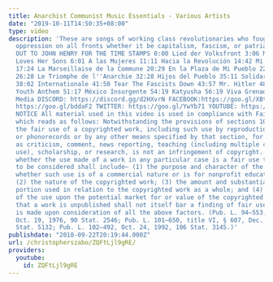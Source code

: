 ```yaml
---
title: Anarchist Communist Music Essentials - Various Artists
date: "2019-10-11T14:50:35+08:00"
type: video
description: 'These are songs of working class revolutionaries who fought against
  oppression on all fronts whether it be capitalism, fascism, or patriarchy. SHOUT
  OUT TO JOHN HENRY FOR THE TIME STAMPS 0:00 Lied der Volksfront 3:06 Mother Anarchy
  Loves Her Sons 6:01 A las Mujeres 11:11 Hacia la Revolución 14:42 Mi General Zapata
  17:24 La Marseillaise de la Commune 20:29 En la Plaza de Mi Pueblo 22:32 Himno Zapatista
  26:28 Le Triomphe de l''Anarchie 32:28 Hijos del Pueblo 35:11 Solidarity Forever
  38:02 Internationale 41:50 Tear The Fascists Down 43:57 Mr. Hitler 48:32 Bundist
  Youth Anthem 51:17 México Insurgente 54:19 Katyusha 56:19 Viva Grenada My Social
  Media DISCORD: https://discord.gg/d2HXvrN FACEBOOK:https://goo.gl/XBtMv5 INSTAGRAM:
  https://goo.gl/bddaF2 TWITTER: https://goo.gl/YwYb71 YOUTUBE: https://goo.gl/EsQA9j
  NOTICE All material used in this video is used in compliance with Fair Use Laws
  which reads as follows: Notwithstanding the provisions of sections 106 and 106A,
  the fair use of a copyrighted work, including such use by reproduction in copies
  or phonorecords or by any other means specified by that section, for purposes such
  as criticism, comment, news reporting, teaching (including multiple copies for classroom
  use), scholarship, or research, is not an infringement of copyright. In determining
  whether the use made of a work in any particular case is a fair use the factors
  to be considered shall include— (1) the purpose and character of the use, including
  whether such use is of a commercial nature or is for nonprofit educational purposes;
  (2) the nature of the copyrighted work; (3) the amount and substantiality of the
  portion used in relation to the copyrighted work as a whole; and (4) the effect
  of the use upon the potential market for or value of the copyrighted work. The fact
  that a work is unpublished shall not itself bar a finding of fair use if such finding
  is made upon consideration of all the above factors. (Pub. L. 94–553, title I, § 101,
  Oct. 19, 1976, 90 Stat. 2546; Pub. L. 101–650, title VI, § 607, Dec. 1, 1990, 104
  Stat. 5132; Pub. L. 102–492, Oct. 24, 1992, 106 Stat. 3145.)'
publishdate: "2018-09-22T20:19:44.000Z"
url: /christopherszabo/ZQFtLjl9gRE/
providers:
  youtube:
    id: ZQFtLjl9gRE
---
```

